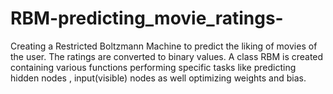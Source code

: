 # RBM-predicting_movie_ratings-
Creating a Restricted Boltzmann Machine to predict the liking of movies of the user. The ratings are converted to binary values. A class RBM is created containing various functions performing specific tasks like predicting hidden nodes , input(visible) nodes as well  optimizing weights and bias.
